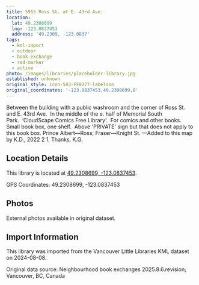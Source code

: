 ```yaml
---
title: 5955 Ross St. at E. 43rd Ave.
location:
  lat: 49.2308699
  lng: -123.0837453
  address: '49.2309, -123.0837'
tags:
  - kml-import
  - outdoor
  - book-exchange
  - red-marker
  - active
photo: /images/libraries/placeholder-library.jpg
established: unknown
original_style: icon-503-FF8277-labelson
original_coordinates: '-123.0837453,49.2308699,0'
---
```

Between the building with a public washroom and the corner of Ross St. and E. 43rd Ave.  
In the middle of the e. half of Memorial South Park.  ‘CloudScape Comics Free Library’.  
For comics and other books.
Small book box, one shelf.  Above 'PRIVATE' sign but that does not apply to this book box.
Prince Albert—Ross; Fraser—Knight St.
—Added to this map by K.D., 2022 2 1. 
Thanks, K.G.

## Location Details

This library is located at [49.2308699, -123.0837453](https://www.google.com/maps?q=49.2308699,-123.0837453).

GPS Coordinates: 49.2308699, -123.0837453

## Photos

External photos available in original dataset.

## Import Information

This library was imported from the Vancouver Little Libraries KML dataset on 2024-08-08.

Original data source: Neighbourhood book exchanges 2025.8.6.revision; Vancouver, BC, Canada
